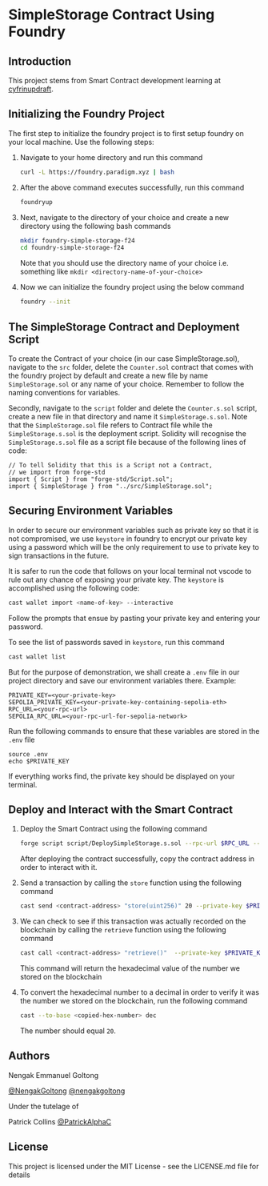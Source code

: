 # SimpleStorage Contract Using Foundry

## Introduction
This project stems from Smart Contract development learning at [cyfrinupdraft](https://updraft.cyfrin.io).


## Initializing the Foundry Project
The first step to initialize the foundry project is to first setup foundry on your local machine. Use the following steps:
1. Navigate to your home directory and run this command
    ```bash
    curl -L https://foundry.paradigm.xyz | bash
    ```

2. After the above command executes successfully, run this command
    ```bash
    foundryup
    ```

3. Next, navigate to the directory of your choice and create a new directory using the following bash commands
    ```bash
    mkdir foundry-simple-storage-f24
    cd foundry-simple-storage-f24
    ```
    Note that you should use the directory name of your choice i.e. something like `mkdir <directory-name-of-your-choice>`

4. Now we can initialize the foundry project using the below command
    ```bash
    foundry --init
    ```

## The SimpleStorage Contract and Deployment Script
To create the Contract of your choice (in our case SimpleStorage.sol), navigate to the `src` folder, delete the `Counter.sol` contract that comes with the foundry project by default and create a new file by name `SimpleStorage.sol` or any name of your choice. Remember to follow the naming conventions for variables.

Secondly, navigate to the `script` folder and delete the `Counter.s.sol` script, create a new file in that directory and name it `SimpleStorage.s.sol`. Note that the `SimpleStorage.sol` file refers to Contract file while the `SimpleStorage.s.sol` is the deployment script. Solidity will recognise the `SimpleStorage.s.sol` file as a script file because of the following lines of code:
```Solidity
// To tell Solidity that this is a Script not a Contract,
// we import from forge-std
import { Script } from "forge-std/Script.sol";
import { SimpleStorage } from "../src/SimpleStorage.sol";

```

## Securing Environment Variables
In order to secure our environment variables such as private key so that it is not compromised, we use `keystore` in foundry to encrypt our private key using a password which will be the only requirement to use to private key to sign transactions in the future.

It is safer to run the code that follows on your local terminal not vscode to rule out any chance of exposing your private key. 
The `keystore` is accomplished using the following code:
```bash
cast wallet import <name-of-key> --interactive
```
Follow the prompts that ensue by pasting your private key and entering your password.

To see the list of passwords saved in `keystore`, run this command
```bash
cast wallet list
```

But for the purpose of demonstration, we shall create a `.env` file in our project directory and save our environment variables there. Example:
```
PRIVATE_KEY=<your-private-key>
SEPOLIA_PRIVATE_KEY=<your-private-key-containing-sepolia-eth>
RPC_URL=<your-rpc-url>
SEPOLIA_RPC_URL=<your-rpc-url-for-sepolia-network>
```
Run the following commands to ensure that these variables are stored in the `.env` file
```
source .env
echo $PRIVATE_KEY
```
If everything works find, the private key should be displayed on your terminal.

## Deploy and Interact with the Smart Contract
1. Deploy the Smart Contract using the following command
    ```bash
    forge script script/DeploySimpleStorage.s.sol --rpc-url $RPC_URL --broadcast --private-key $PRIVATE_KEY
    ```
    After deploying the contract successfully, copy the contract address in order to interact with it.

2. Send a transaction by calling the `store` function using the following command
    ```bash
    cast send <contract-address> "store(uint256)" 20 --private-key $PRIVATE_KEY
    ```

3. We can check to see if this transaction was actually recorded on the blockchain by calling the `retrieve` function using the following command
    ```bash
    cast call <contract-address> "retrieve()"  --private-key $PRIVATE_KEY
    ```
    This command will return the hexadecimal value of the number we stored on the blockchain

4. To convert the hexadecimal number to a decimal in order to verify it was the number we stored on the blockchain, run the following command
    ```bash
    cast --to-base <copied-hex-number> dec
    ```
    The number should equal `20`.

## Authors
Nengak Emmanuel Goltong 

[@NengakGoltong](https://twitter.com/nengakgoltong) 
[@nengakgoltong](https://www.linkedin.com/in/nengak-goltong-81009b200)

Under the tutelage of 

Patrick Collins
[@PatrickAlphaC](https://twitter.com/PatrickAlphaC)

## License
This project is licensed under the MIT License - see the LICENSE.md file for details